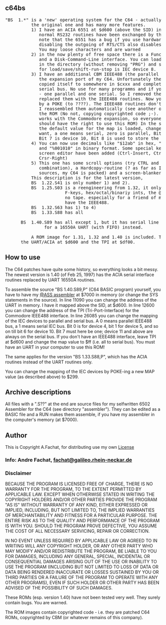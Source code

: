 ## c64bs

<pre>
"BS  1.*" is a 'new' operating system for the C64 - actually it patches
          the original one and has many more features.
          1) I have an ACIA 6551 at $d600 (above the SID) in my C64, so the
             normal RS232 routines have been exchanged by the 6551 ones.
             note that the 6551 has a bug if you use hardware handshake,
             disabling the outgoing of RTS/CTS also disables the receiver!
             You may loose characters and are warned
          2) in the now plenty of free space there is a Function-Key setting,
             and a Disk-Command-Line interface. You can load/save a programm
             in the directory (without removing "PRG") and standard file
             for load/save/shift-run-stop is IEC device 8. 
          3) I have an additional CBM IEEE488 (the parallel one) Interface on 
             the expansion port of my C64. Unfortunately the Cartridge ROM 
             copied itself to somewhere in $cxxx and completely disabled the 
             serial bus. No use for many programms and if you have two drives 
             - one parallel and one serial. So I removed the tape routines and
             replaced them with the IEEE488 routines. Now you can choose
             by a POKE (to ????). The IEEE488 routines don't look that well,
             I reassembled them automatically (see another of my tools) from
             the ROM (No not, copying copyrighted code ;-). Actually, this only
             works with the Commodore expansion, so everyone who has them
             should have the right to use this ROM) In the sources in 26080
             the default value for the map is loaded, change it to what you 
             want, a one means serial, zero is parallel, Bit 0 is Device 4,
             Bit 7 is device 10, Bit 8 is used to store the actual state.
          4) You can now use decimals like "$12ab" in hex, "&234" in octal
             and "%001010" in binary format. Some special keys for the
             screen editor have been added (Ctrl-Insert, Ctrl-Home and Ctrl-
             Crsr-Right)
          5) This one has some scroll options (try CTRL and CBM keys in 
             combination), a Hardcopy-routine (? as far as I see from the
             sources, my C64 is packed) and a screen-blanker?
          This description is for the latest version, 
          BS  1.22.S41 is only number 1) and 2).
          BS  1.25.S03 is a reengineering from 1.32, it only has ACIA routines,
                       F-keys, hex/octal/binariy ints, the @-Disk commands but
                       no tape. especially for a friend of mine who doesn't 
                       have the IEEE488.
          BS  1.32.S63 has 1) to 4)
          BS  1.33.S88 has all

	  BS  1.40.S89 has all except 1, but it has serial line routines
		       for a 16550A UART (with FIFO) instead.

          A ROM image for 1.31, 1.32 and 1.40 is included. The ROM images have
	  the UART/ACIA at $d600 and the TPI at $df00.
</pre>      

## How to use 
The C64 patches have quite some history, so everything looks a bit messy.
The newest version is 1.40 (of Feb 25, 1997) has the ACIA serial interface
routines replaced by UART 16550A routines.

To assemble the source "BS  1.40.S89,P" (C64 BASIC program) yourself, 
you have to have my 
[@ASS assembler](http://6502.org/users/andre/misc/index.html) at $7000 in memory (or change the
SYS statements in the source). In line 11090 you can change the address of the
UART in memory. I have it mapped above the SID, at $d600.
In line 12600 you can change the address of the TPI (Tri-Port-Interface)
for the Commodore IEEE488 interface. In line 26085 you can change the 
mapping of the IEC devices to parallel and serial bus. A 0 means parallel
IEEE488 bus, a 1 means serial IEC bus. Bit 0 is for device 4, bit 1 for device
5, and so on till bit 6 for device 10. Bit 7 must here be one; device 11
and above are always on the serial bus. If you don't have an IEEE488 interface,
leave TPI at $d600 and change the map value to $ff (i.e. all to serial bus).
You must have an UART in your computer to use this ROM!

The same applies for the version "BS  1.33.S88,P", which has the ACIA 
routines instead of the UART routines only. 

You can change the mapping of the IEC devices by POKE-ing a new MAP value (as 
described above) to $299.

## Archive descriptions
All files with a ".S??" at the end are source files for my selfwritten
6502 Assembler for the C64 (see directory "assembler"). They can be edited 
as a BASIC file and a RUN
makes them assemble, if you have my assembler in the computer's memory 
(at $7000).

## Author

This is Copyright A.Fachat, for distributing use my own 
[License](MYCOPYING.ASC)

### Info: Andre Fachat, fachat@galileo.rhein-neckar.de

### Disclaimer 
  BECAUSE THE PROGRAM IS LICENSED FREE OF CHARGE, THERE IS NO WARRANTY
FOR THE PROGRAM, TO THE EXTENT PERMITTED BY APPLICABLE LAW.  EXCEPT WHEN
OTHERWISE STATED IN WRITING THE COPYRIGHT HOLDERS AND/OR OTHER PARTIES
PROVIDE THE PROGRAM "AS IS" WITHOUT WARRANTY OF ANY KIND, EITHER EXPRESSED
OR IMPLIED, INCLUDING, BUT NOT LIMITED TO, THE IMPLIED WARRANTIES OF
MERCHANTABILITY AND FITNESS FOR A PARTICULAR PURPOSE.  THE ENTIRE RISK AS
TO THE QUALITY AND PERFORMANCE OF THE PROGRAM IS WITH YOU.  SHOULD THE
PROGRAM PROVE DEFECTIVE, YOU ASSUME THE COST OF ALL NECESSARY SERVICING,
REPAIR OR CORRECTION.

  IN NO EVENT UNLESS REQUIRED BY APPLICABLE LAW OR AGREED TO IN WRITING
WILL ANY COPYRIGHT HOLDER, OR ANY OTHER PARTY WHO MAY MODIFY AND/OR
REDISTRIBUTE THE PROGRAM, BE LIABLE TO YOU FOR DAMAGES, INCLUDING ANY
GENERAL, SPECIAL, INCIDENTAL OR CONSEQUENTIAL DAMAGES ARISING OUT OF THE
USE OR INABILITY TO USE THE PROGRAM (INCLUDING BUT NOT LIMITED TO LOSS
OF DATA OR DATA BEING RENDERED INACCURATE OR LOSSES SUSTAINED BY YOU
OR THIRD PARTIES OR A FAILURE OF THE PROGRAM TO OPERATE WITH ANY OTHER
PROGRAMS), EVEN IF SUCH HOLDER OR OTHER PARTY HAS BEEN ADVISED OF THE
POSSIBILITY OF SUCH DAMAGES.

These ROMs (esp. version 1.40) have not been tested very well. 
They surely contain bugs. You are warned.

The ROM images contain copyrighted code - i.e. they are patched C64 ROMs, 
copyrighted by CBM (or whatever remains of this company).
